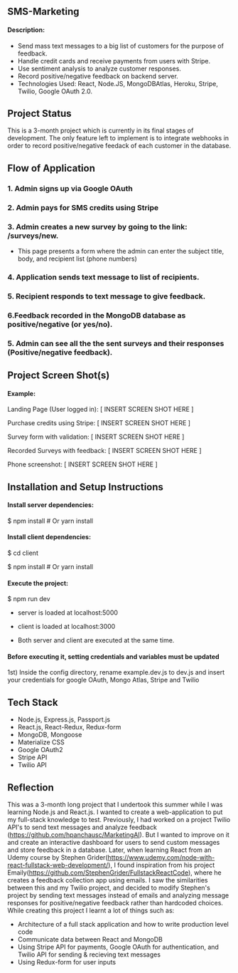 ## SMS-Marketing

#### Description:

*   Send mass text messages to a big list of customers for the purpose of feedback.
*   Handle credit cards and receive payments from users with Stripe.
*   Use sentiment analysis to analyze customer responses.
*   Record positive/negative feedback on backend server.
*   Technologies Used: React, Node.JS, MongoDBAtlas, Heroku, Stripe, Twilio, Google OAuth 2.0.

## Project Status

This is a 3-month project which is currently in its final stages of development. The only feature left to implement is to integrate webhooks in order to record positive/negative feedack of each customer in the database.

## Flow of Application

### 1. Admin signs up via Google OAuth

### 2. Admin pays for SMS credits using Stripe

### 3. Admin creates a new survey by going to the link: /surveys/new. 
*   This page presents a form where the admin can enter the subject title, body, and recipient list (phone numbers)

### 4. Application sends text message to list of recipients.

### 5. Recipient responds to text message to give feedback. 

### 6.Feedback recorded in the MongoDB database as positive/negative (or yes/no). 

### 5. Admin can see all the the sent surveys and their responses (Positive/negative feedback).

## Project Screen Shot(s)

#### Example:   

Landing Page (User logged in):
[ INSERT SCREEN SHOT HERE ]

Purchase credits using Stripe:
[ INSERT SCREEN SHOT HERE ]

Survey form with validation:
[ INSERT SCREEN SHOT HERE ]

Recorded Surveys with feedback:
[ INSERT SCREEN SHOT HERE ]

Phone screenshot:
[ INSERT SCREEN SHOT HERE ]

## Installation and Setup Instructions

#### Install server dependencies:  

$ npm install # Or yarn install

#### Install client dependencies:

$ cd client

$ npm install # Or yarn install

#### Execute the project:

$ npm run dev

*   server is loaded at localhost:5000

*   client is loaded at localhost:3000

*   Both server and client are executed at the same time.

#### Before executing it, setting credentials and variables must be updated

1st) Inside the config directory, rename example.dev.js to dev.js and insert your credentials for google OAuth, Mongo Atlas, Stripe and Twilio

## Tech Stack
*   Node.js, Express.js, Passport.js
*   React.js, React-Redux, Redux-form
*   MongoDB, Mongoose
*   Materialize CSS
*   Google OAuth2
*   Stripe API
*   Twilio API

## Reflection
This was a 3-month long project that I undertook this summer while I was learning Node.js and React.js. I wanted to create a web-application to put my full-stack knowledge to test. Previously, I had worked on a project Twilio API's to send text messages and analyze feedback (https://github.com/hpanchausc/MarketingAI). But I wanted to improve on it and create an interactive dashboard for users to send custom messages and store feedback in a database. Later, when learning React from an Udemy course by Stephen Grider(https://www.udemy.com/node-with-react-fullstack-web-development/), I found inspiration from his project Emaily(https://github.com/StephenGrider/FullstackReactCode), where he creates a feedback collection app using emails. I saw the similarities between this and my Twilio project, and decided to modify Stephen's project by sending text messages instead of emails and analyzing message responses for positive/negative feedback rather than hardcoded choices. While creating this project I learnt a lot of things such as:
*   Architecture of a full stack application and how to write production level code
*   Communicate data between React and MongoDB
*   Using Stripe API for payments, Google OAuth for authentication, and Twilio API for sending & recieving text messages
*   Using Redux-form for user inputs
